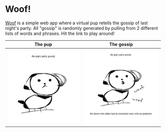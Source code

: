 # Woof!
[Woof](http://bit.ly/mkwoofwoof) is a simple web app where a virtual pup retells the gossip of last night's party.  All "gossip" is randomly generated by pulling from 2 different lists of words and phrases. Hit the link to play around!

| The pup | The gossip |
| - | - |
| <img src="before.png" /> | <img src="after.png" /> |
